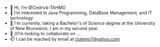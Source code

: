 - 👋 Hi, I’m @Cedrick-TAHMO
- 👀 I’m interested in Java Programming, DataBase Management, and IT technology
- 🌱 I'm currently, taking a Bachelor's of Science degree at the University of New Brunswick, I am in my second year.
- 💞️ //I’m looking to collaborate on ...
- 📫 I can be reached by email at ctahmo7@yahoo.com

<!---
Cedrick-TAHMO/Cedrick-TAHMO is a ✨ special ✨ repository because its `README.md` (this file) appears on your GitHub profile.
You can click the Preview link to take a look at your changes.
-
